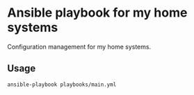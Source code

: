 # Ansible playbook for my home systems

Configuration management for my home systems.

## Usage

```bash
ansible-playbook playbooks/main.yml
```
